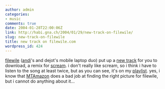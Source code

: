 ```yaml
---
author: admin
categories:
- music
comments: true
date: 2004-01-28T22:00:06Z
link: http://habi.gna.ch/2004/01/29/new-track-on-filewile/
slug: new-track-on-filewile
title: new track on filewile.com
wordpress_id: 424
---
```


[filewile](http://www.filewile.com/filewile.php) ([andi](http://habi.gna.ch/pics/Filewile/Pages/17.html)'s and dejot's mobile laptop duo) put up a [new track](http://www.filewile.com/html/index.php) for you to download, a remix for [scream](http://screamonline.ch/).
i don't really like scream, so i think i have to listen to the song at least twice, but as you can see, it's on my [playlist](http://habi.gna.ch/blog/itunes/last30.html).
yes, i know that [MTAmazon](http://mtamazon.sourceforge.net/) does a bad job at finding the right picture for filewile, but i cannot do anything about it...

